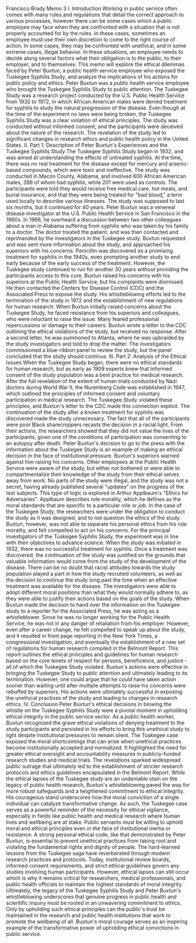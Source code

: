 Francisco Brady
Memo 3
I. Introduction
Working in public service often comes with many rules and regulations that detail the correct approach to various processes, however there can be some cases which a public employee may face when they are confronted with a situation that is not properly accounted for by the rules. In these cases, sometimes an employee must use their own discretion to come to the right course of action. In some cases, they may be confronted with unethical, and in some extreme cases, illegal behavior. In these situations, an employee needs to decide along several factors what their obligation is to the public, to their employer, and to themselves. This memo will explore the ethical dilemmas faced by Peter Buxtun, a public health service employee who exposed the Tuskegee Syphilis Study, and analyze the implications of his actions for public policy and ethics.
Peter Buxtun was a public health service employee who brought the Tuskegee Syphilis Study to public attention. The Tuskegee Study was a research project conducted by the U.S. Public Health Service from 1932 to 1972, in which African American males were denied treatment for syphilis to study the natural progression of the disease. Even though at the time of the experiment no laws were being broken, the Tuskegee Syphilis Study was a clear violation of ethical principles. The study was conducted without informed consent, and the participants were deceived about the nature of the research. The revelation of the study led to significant changes in research ethics and public health policy in the United States.
II. Part 1: Description of Peter Buxtun's Experiences and the Tuskegee Syphilis Study
The Tuskegee Syphilis Study began in 1932, and was aimed at understanding the effects of untreated syphilis. At the time, there was no real treatment for the disease except for mercury and arsenic-based compounds, which were toxic and ineffective. The study was conducted in Macon County, Alabama, and involved 600 African American males, 399 of whom had syphilis, while 201 were used as controls. The participants were told they would receive free medical care, hot meals, and burial insurance, and that they were being treated for "bad blood," a term used locally to describe various illnesses. The study was supposed to last six months, but it continued for 40 years.
Peter Buxtun was a venereal disease investigator at the U.S. Public Health Service in San Francisco in the 1960s. In 1966, he overheard a discussion between two other colleagues about a man in Alabama suffering from syphilis who was taken by his family to a doctor. The doctor treated the patient, and was then contacted and reprimanded by the investigators in the Tuskegee study. Buxtun requested and was sent more information about the study, and approached his superiors with his concerns.
Penicillin was discovered as a promising treatment for syphilis in the 1940s, even prompting another study to end early because of the early success of the treatment. However, the Tuskegee study continued to run for another 30 years without providing the participants access to this cure.
Buxtun raised his concerns with his superiors at the Public Health Service, but his complaints were dismissed. He then contacted the Centers for Disease Control (CDC) and the Associated Press to expose the study. His whistleblowing efforts led to the termination of the study in 1972 and the establishment of new regulations for human research.
When Buxtun initially raised concerns about the Tuskegee Study, he faced resistance from his superiors and colleagues, who were reluctant to raise the issue. Many feared professional repercussions or damage to their careers. Buxtun wrote a letter to the CDC outlining the ethical violations of the study, but received no response. After a second letter, he was summoned to Atlanta, where he was upbraided by the study investigators and told to drop the matter. The investigators commissioned a blue-ribbon panel to review the study, but the panel concluded that the study should continue.
III. Part 2: Analysis of the Ethical Issues
When the Tuskegee Study began, there were no ethical standards for human research, but as early as 1909 experts knew that informed consent of the study population was a best practice for medical research. After the full revelation of the extent of human trials conducted by Nazi doctors during World War II, the Nuremberg Code was established in 1947, which outlined the principles of informed consent and voluntary participation in medical research. The Tuskegee Study violated these principles, and Buxtun's letter to the CDC made this connection explicit. The continuation of the study after a known treatment for syphilis was discovered made the study unnecessary. The fact that all of the participants were poor Black sharecroppers recasts the decision in a racial light. From their actions, the researchers showed that they did not value the lives of the participants, given one of the conditions of participation was consenting to an autopsy after death.
Peter Buxtun's decision to go to the press with the information about the Tuskegee Study is an example of making an ethical decision in the face of institutional pressure. Buxtun's superiors warned against him raising his concerns. Other employees at the Public Health Service were aware of the study, but either not bothered or were able to compartmentalize their knowledge of the study from their ethical selves away from work. No parts of the study were illegal, and the study was not a secret, having already published several "updates" on the progress of the test subjects. This type of logic is explored in Arthur Applbaum's "Ethics for Adversaries". Applbaum describes role morality, which he defines as the moral standards that are specific to a particular role or job. In the case of the Tuskegee Study, the researchers were under the obligation to conduct the study as it was designed, and to not question the ethics of the study. Buxtun, however, was not able to separate his personal ethics from his role morality, and felt compelled to act on his concerns.
For the principal investigators of the Tuskegee Syphilis Study, the experiment was in line with their objectives to advance science. When the study was initiated in 1932, there was no successful treatment for syphilis. Once a treatment was discovered, the continuation of the study was justified on the grounds that valuable information would come from the study of the development of the disease. There can be no doubt that racist attitudes towards the study population played a part in how the study recruited volunteers, as well as the decision to continue the study long past the time when an effective treatment was available for the disease. The investigators were able to adopt different moral positions than what they would normally adhere to, as they were able to justify their actions based on the goals of the study.
When Buxtun made the decision to hand over the information on the Tuskegee study to a reporter for the Associated Press, he was acting as a whistleblower. Since he was no longer working for the Public Health Service, he was not in any danger of retaliation from his employer. However, even after a career change, he felt compelled to speak up about the study, and it resulted in front page reporting in the New York Times, a congressional investigation, and eventually the establishment of a new set of regulations for human research compiled in the Belmont Report. This report outlines the ethical principles and guidelines for human research based on the core tenets of respect for persons, beneficence, and justice - all of which the Tuskegee Study violated.
Buxtun's actions were effective in bringing the Tuskegee Study to public attention and ultimately leading to its termination. However, one could argue that he could have taken action sooner than waiting until after multiple attempts to raise his concerns were rebuffed by superiors. His actions were ultimately successful in exposing the unethical practices of the study and leading to changes in research ethics.
IV. Conclusion
Peter Buxtun's ethical decisions in blowing the whistle on the Tuskegee Syphilis Study were a pivotal moment in upholding ethical integrity in the public service sector. As a public health worker, Buxtun recognized the grave ethical violations of denying treatment to the study participants and persisted in his efforts to bring this unethical study to light despite institutional pressures to remain silent.
The Tuskegee case exposed the moral shortcomings that can arise when unethical practices become institutionally accepted and normalized. It highlighted the need for greater ethical oversight and accountability measures in publicly-funded research studies and medical trials. The revelations sparked widespread public outrage that ultimately led to the establishment of stricter research protocols and ethics guidelines encapsulated in the Belmont Report.
While the ethical lapses of the Tuskegee study are an undeniable stain on the legacy of public health research, Buxtun's whistleblowing paved the way for more robust safeguards and a heightened commitment to ethical integrity. His courageous stand underscores how the moral conviction of a single individual can catalyze transformative change.
As such, the Tuskegee case serves as a powerful reminder of the necessity for ethical vigilance, especially in fields like public health and medical research where human lives and wellbeing are at stake. Public servants must be willing to uphold moral and ethical principles even in the face of institutional inertia or resistance. A strong personal ethical code, like that demonstrated by Peter Buxtun, is essential to prevent unethical practices from taking root and violating the fundamental rights and dignity of people.
The hard-learned lessons from the Tuskegee saga have reverberated through modern research practices and protocols. Today, institutional review boards, informed consent requirements, and strict ethical guidelines govern any studies involving human participants. However, ethical lapses can still occur which is why it remains critical for researchers, medical professionals, and public health officials to maintain the highest standards of moral integrity.
Ultimately, the legacy of the Tuskegee Syphilis Study and Peter Buxtun's whistleblowing underscores that genuine progress in public health and scientific inquiry must be rooted in an unwavering commitment to ethics. Only by upholding such ethical principles can the public's trust be maintained in the research and public health institutions that work to promote the wellbeing of all. Buxtun's moral courage serves as an inspiring example of the transformative power of upholding ethical convictions in public service.